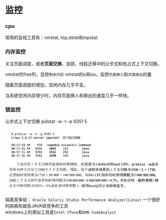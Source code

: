 # 监控

### cpu
常用的监视工具有：vmstat, top,dstat和mpstat.


### 内存监控
关注页面调度，或者**页面交换**、加锁、线程迁移中的让步式和抢占式上下文切换。

vmstat的free列，监控`剩余内存`
vmstat的si和so，监控`页面换入`和`页面换出`的量

随着页面调度的增加，空闲内存几乎不变。

当系统空闲内存很少时，内存页面换人和换出的速度几乎一样快。


### 锁监控
让步式上下文切换
pidstat -w -I -p 9351 5

![](/images/pidstat.png)

隔离竞争锁： `Oracle Solaris Studio Performance Analyzer(Linux)`  一个很好的隔离和报告JAVA锁竞争的工具    
windows上的类似工具是`Intel VTune`和`AMD CodeAnalyst`

